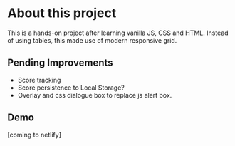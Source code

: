 # About this project

This is a hands-on project after learning vanilla JS, CSS and HTML. Instead of using tables, this made use of modern responsive grid.

## Pending Improvements

- Score tracking
- Score persistence to Local Storage?
- Overlay and css dialogue box to replace js alert box.

## Demo
[coming to netlify]
